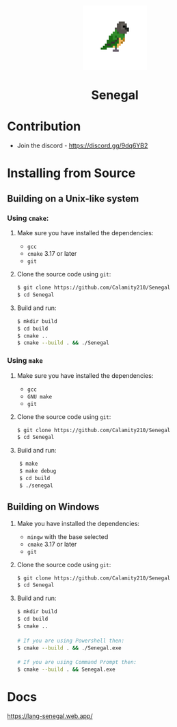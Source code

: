 <p align="center"><img src="misc/logo.png" height="150px"></p>
<h1 align="center">Senegal</h1>

# Contribution
- Join the discord - https://discord.gg/9dq6YB2

# Installing from Source

## Building on a Unix-like system
### Using `cmake`:
1. Make sure you have installed the dependencies:

  	* `gcc`
	* `cmake` 3.17 or later
	* `git`

2. Clone the source code using `git`:

	```sh
	$ git clone https://github.com/Calamity210/Senegal
	$ cd Senegal
	```

3. Build and run:
	```sh
	$ mkdir build
	$ cd build
	$ cmake ..
	$ cmake --build . && ./Senegal
	```

### Using `make`
1. Make sure you have installed the dependencies:

  	* `gcc`
	* `GNU make`
	* `git`

2. Clone the source code using `git`:

	```sh
	$ git clone https://github.com/Calamity210/Senegal
	$ cd Senegal
	```

3. Build and run:
```sh
	$ make
	$ make debug
	$ cd build
	$ ./senegal
```

## Building on Windows
1. Make you have installed the dependencies:
	* `mingw` with the base selected
	* `cmake` 3.17 or later
	* `git`

2. Clone the source code using `git`:

	```sh
	$ git clone https://github.com/Calamity210/Senegal
	$ cd Senegal
	```

3. Build and run:
	```sh
	$ mkdir build
	$ cd build
	$ cmake ..

	# If you are using Powershell then:
	$ cmake --build . && ./Senegal.exe

	# If you are using Command Prompt then:
	$ cmake --build . && Senegal.exe
	```
# Docs
https://lang-senegal.web.app/
